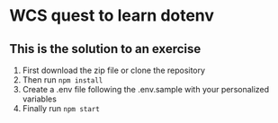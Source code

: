 # WCS quest to learn dotenv
## This is the solution to an exercise

1. First download the zip file or clone the repository
2. Then run `npm install`
3. Create a .env file following the .env.sample with your personalized variables
4. Finally run `npm start`
